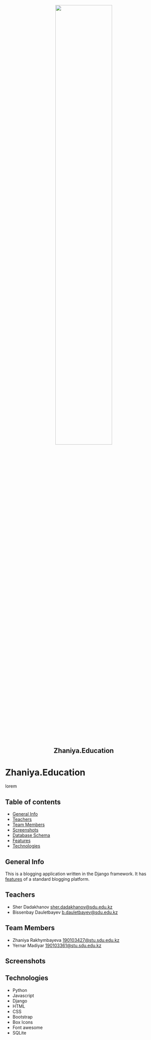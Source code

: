 <p align="center"> 
<img src="" width="60%">
</p>
<h2 align="center">Zhaniya.Education</h2>

# Zhaniya.Education
lorem
## Table of contents

* [General Info](#general-info)
* [Teachers](#teachers)
* [Team Members](#team-members)
* [Screenshots](#screenshots)
* [Database Schema](#database-schema)
* [Features](#features)
* [Technologies](#technologies) 

## General Info

This is a blogging application written in the Django framework. It has [features](#features) of a standard blogging
platform.

## Teachers

* Sher Dadakhanov sher.dadakhanov@sdu.edu.kz
* Bissenbay Dauletbayev b.dauletbayev@sdu.edu.kz

## Team Members

* Zhaniya Rakhymbayeva 190103427@stu.sdu.edu.kz
* Yernar Madiyar 190103361@stu.sdu.edu.kz

## Screenshots



## Technologies

* Python
* Javascript
* Django
* HTML
* CSS
* Bootstrap
* Box Icons
* Font awesome
* SQLite
